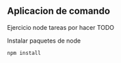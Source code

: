 ## Aplicacion de comando

Ejercicio node tareas por hacer TODO

Instalar paquetes de node

``````
npm install
``````